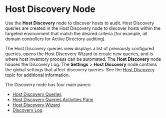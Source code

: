 # Host Discovery Node

Use the **Host Discovery** node to discover hosts to audit. Host Discovery queries are created in
the Host Discovery node to discover hosts within the targeted environment that match the desired
criteria (for example, all domain controllers for Active Directory auditing).

The Host Discovery queries view displays a list of previously configured queries, opens the Host
Discovery Wizard to create new queries, and is where host inventory process can be automated. The
**Host Discovery** node houses the Discovery Log. The **Settings** > **Host Discovery** node
contains the global settings that affect discovery queries. See the
[Host Discovery](/docs/accessanalyzer/12.0/administration/settings/hostdiscovery.md) topic for additional information.

The Discovery node has four main panes:

- [Host Discovery Queries](/docs/accessanalyzer/12.0/administration/host-discovery/queries.md)
- [Host Discovery Queries Activities Pane](/docs/accessanalyzer/12.0/administration/host-discovery/activities.md)
- [Host Discovery Wizard](/docs/accessanalyzer/12.0/administration/host-discovery/wizard/overview.md)
- [Discovery Log](/docs/accessanalyzer/12.0/administration/host-discovery/log.md)
